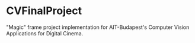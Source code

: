 # CVFinalProject
"Magic" frame project implementation for AIT-Budapest's Computer Vision Applications for Digital Cinema.
